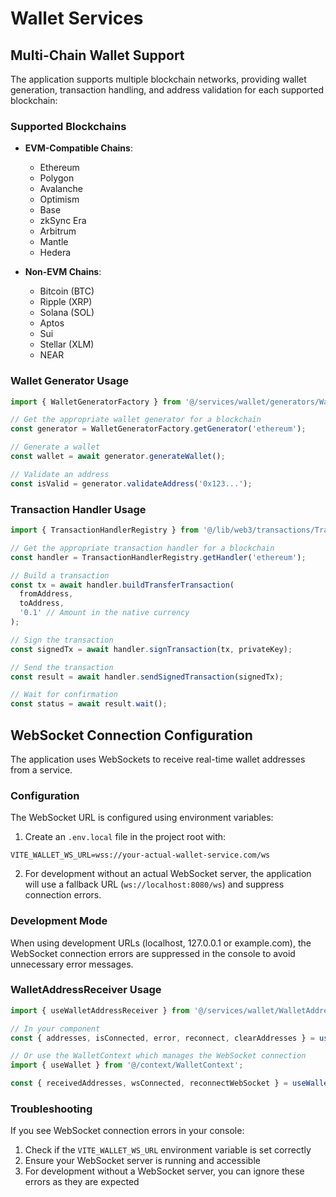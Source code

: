 # Wallet Services

## Multi-Chain Wallet Support

The application supports multiple blockchain networks, providing wallet generation, transaction handling, and address validation for each supported blockchain:

### Supported Blockchains

- **EVM-Compatible Chains**:
  - Ethereum
  - Polygon
  - Avalanche
  - Optimism
  - Base
  - zkSync Era
  - Arbitrum
  - Mantle
  - Hedera

- **Non-EVM Chains**:
  - Bitcoin (BTC)
  - Ripple (XRP)
  - Solana (SOL)
  - Aptos
  - Sui
  - Stellar (XLM)
  - NEAR

### Wallet Generator Usage

```typescript
import { WalletGeneratorFactory } from '@/services/wallet/generators/WalletGeneratorFactory';

// Get the appropriate wallet generator for a blockchain
const generator = WalletGeneratorFactory.getGenerator('ethereum');

// Generate a wallet
const wallet = await generator.generateWallet();

// Validate an address
const isValid = generator.validateAddress('0x123...');
```

### Transaction Handler Usage

```typescript
import { TransactionHandlerRegistry } from '@/lib/web3/transactions/TransactionHandlerRegistry';

// Get the appropriate transaction handler for a blockchain
const handler = TransactionHandlerRegistry.getHandler('ethereum');

// Build a transaction
const tx = await handler.buildTransferTransaction(
  fromAddress,
  toAddress,
  '0.1' // Amount in the native currency
);

// Sign the transaction
const signedTx = await handler.signTransaction(tx, privateKey);

// Send the transaction
const result = await handler.sendSignedTransaction(signedTx);

// Wait for confirmation
const status = await result.wait();
```

## WebSocket Connection Configuration

The application uses WebSockets to receive real-time wallet addresses from a service.

### Configuration

The WebSocket URL is configured using environment variables:

1. Create an `.env.local` file in the project root with:

```
VITE_WALLET_WS_URL=wss://your-actual-wallet-service.com/ws
```

2. For development without an actual WebSocket server, the application will use a fallback URL (`ws://localhost:8080/ws`) and suppress connection errors.

### Development Mode

When using development URLs (localhost, 127.0.0.1 or example.com), the WebSocket connection errors are suppressed in the console to avoid unnecessary error messages.

### WalletAddressReceiver Usage

```typescript
import { useWalletAddressReceiver } from '@/services/wallet/WalletAddressReceiver';

// In your component
const { addresses, isConnected, error, reconnect, clearAddresses } = useWalletAddressReceiver('wss://your-wallet-service.com/ws');

// Or use the WalletContext which manages the WebSocket connection
import { useWallet } from '@/context/WalletContext';

const { receivedAddresses, wsConnected, reconnectWebSocket } = useWallet();
```

### Troubleshooting

If you see WebSocket connection errors in your console:

1. Check if the `VITE_WALLET_WS_URL` environment variable is set correctly
2. Ensure your WebSocket server is running and accessible
3. For development without a WebSocket server, you can ignore these errors as they are expected